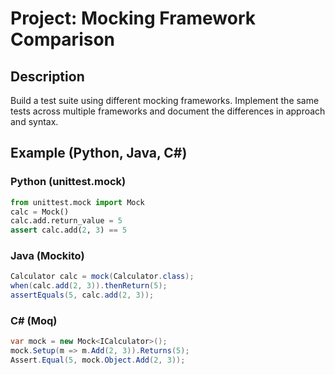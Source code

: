 # Project: Mocking Framework Comparison

## Description
Build a test suite using different mocking frameworks. Implement the same tests across multiple frameworks and document the differences in approach and syntax.

## Example (Python, Java, C#)

### Python (unittest.mock)
```python
from unittest.mock import Mock
calc = Mock()
calc.add.return_value = 5
assert calc.add(2, 3) == 5
```

### Java (Mockito)
```java
Calculator calc = mock(Calculator.class);
when(calc.add(2, 3)).thenReturn(5);
assertEquals(5, calc.add(2, 3));
```

### C# (Moq)
```csharp
var mock = new Mock<ICalculator>();
mock.Setup(m => m.Add(2, 3)).Returns(5);
Assert.Equal(5, mock.Object.Add(2, 3));
```
